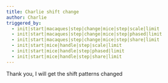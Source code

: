 ```yaml
---
title: Charlie shift change
author: Charlie
triggered_by:
  - init|start|macaques|step|change|mice|step|scale|limit
  - init|start|macaques|step|change|mice|step|phased|limit
  - init|start|macaques|step|change|mice|step|share|limit
  - init|start|mice|handle|step|scale|limit
  - init|start|mice|handle|step|phased|limit
  - init|start|mice|handle|step|share|limit
---
```

Thank you, I will get the shift patterns changed
